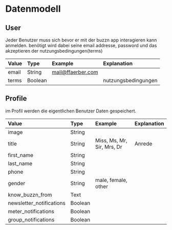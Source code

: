 # Datenmodell

## User
Jeder Benutzer muss sich bevor er mit der buzzn app interagieren kann anmelden.
benötigt wird dabei seine email addresse, password und das akzeptieren der nutzungsbedingungen(terms)

|Value|Type|Example|Explanation
|:----|:---|:------|:----------
|email|String|mail@ffaerber.com
|terms|Boolean||nutzungsbedingungen


## Profile

im Profil werden die eigentlichen Benutzer Daten gespeichert.


|Value|Type|Example|Explanation
|:----|:---|:------|:----------
|image|String|
|title|String|Miss, Ms, Mr, Sir, Mrs, Dr| Anrede
|first_name|String|
|last_name|String|
|phone|String|
|gender|String| male, female, other
|know_buzzn_from|Text|
|newsletter_notifications|Boolean|
|meter_notifications|Boolean|
|group_notifications|Boolean|
